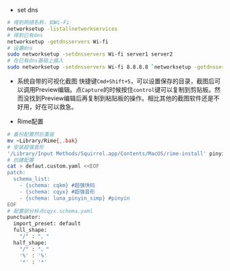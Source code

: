 * set dns
```bash
# 得到网络名称，如Wi-Fi
networksetup -listallnetworkservices
# 得到已有dns
networksetup -getdnsservers Wi-fi
# 设置dns
sudo networksetup -setdnsservers Wi-fi server1 server2
# 在已有dns基础上插入
sudo networksetup -setdnsservers Wi-fi 8.8.8.8 `networksetup -getdnsservers Wi-fi`
```

* 系统自带的可视化截图
快捷键`Cmd+Shift+5`，可以设置保存的目录，截图后可以调用Preview编辑。点`Capture`的时候按住`control`键可以复制到剪贴板。然而没找到Preview编辑后再复制到粘贴板的操作。相比其他的截图软件还是不好用，好在可以救急。

* Rime配置
```bash
# 备份配置然后重装
mv ~Library/Rime{,.bak}
# 安装超强音形
'/Library/Input Methods/Squirrel.app/Contents/MacOS/rime-install' pinyin-simp whjiang/cqeb
# 创建配置
cat > defaut.custom.yaml <<EOF
patch:
  schema_list:
    - {schema: cqkm} #超强快码
    - {schema: cqyx} #超强音形
    - {schema: luna_pinyin_simp} #pinyin
EOF
# 配置部分标点cqyx.schema.yaml
punctuator:
  import_preset: default
  full_shape:
    "/" : "、"
  half_shape:
    "/" : "、"
    '%' : '%'
    '*' : '*'
```